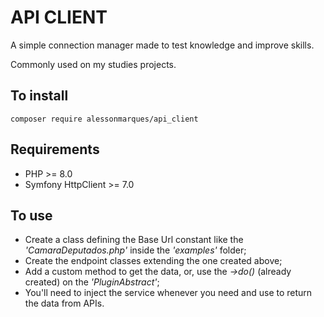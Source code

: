 # API CLIENT

A simple connection manager made to test knowledge and improve skills.

Commonly used on my studies projects.

## To install
```shell
composer require alessonmarques/api_client
```
## Requirements
- PHP >= 8.0
- Symfony HttpClient >= 7.0

## To use
- Create a class defining the Base Url constant like the *'CamaraDeputados.php'* inside the *'examples'* folder;
- Create the endpoint classes extending the one created above;
- Add a custom method to get the data, or, use the *->do()* (already created) on the *'PluginAbstract'*;
- You'll need to inject the service whenever you need and use to return the data from APIs.
